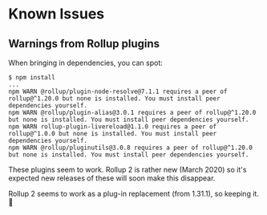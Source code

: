 # Known Issues

## Warnings from Rollup plugins

When bringing in dependencies, you can spot:

```
$ npm install
...
npm WARN @rollup/plugin-node-resolve@7.1.1 requires a peer of rollup@^1.20.0 but none is installed. You must install peer dependencies yourself.
npm WARN @rollup/plugin-alias@3.0.1 requires a peer of rollup@^1.20.0 but none is installed. You must install peer dependencies yourself.
npm WARN rollup-plugin-livereload@1.1.0 requires a peer of rollup@^1.0.0 but none is installed. You must install peer dependencies yourself.
npm WARN @rollup/pluginutils@3.0.8 requires a peer of rollup@^1.20.0 but none is installed. You must install peer dependencies yourself.
```

These plugins seem to work. Rollup 2 is rather new (March 2020) so it's expected new releases of these will soon make this disappear.

Rollup 2 seems to work as a plug-in replacement (from 1.31.1), so keeping it. 🙂